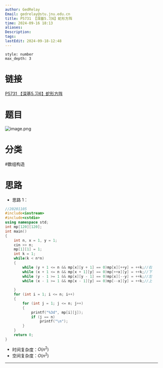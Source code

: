 ```yaml
---
author: GedRelay
Email: gedrelay@stu.jnu.edu.cn
title: P5731 【深基5.习6】蛇形方阵
time: 2024-09-16 18:13
aliases: 
Description: 
tags: 
lastEdit: 2024-09-18-12:48
---
```


```toc
style: number
max_depth: 3
```

# 链接
[P5731 【深基5.习6】蛇形方阵](https://www.luogu.com.cn/problem/P5731) 

# 题目
![image.png](https://ged-pic-bed.oss-cn-guangzhou.aliyuncs.com/img/202409161813811.png)


# 分类
#数组构造 

# 思路
- 思路 1：


```cpp
//20201105
#include<iostream>
#include<cstdio>
using namespace std;
int mp[120][120];
int main()
{
	int n, x = 1, y = 1;
	cin >> n;
	mp[1][1] = 1;
	int k = 1;
	while(k < n*n)
	{
		while (y + 1 <= n && mp[x][y + 1] == 0)mp[x][++y] = ++k;//右
		while (x + 1 <= n && mp[x + 1][y] == 0)mp[++x][y] = ++k;//下
		while (y - 1 >= 1 && mp[x][y - 1] == 0)mp[x][--y] = ++k;//左
		while (x - 1 >= 1 && mp[x - 1][y] == 0)mp[--x][y] = ++k;//上
		
	}
	for (int i = 1; i <= n; i++)
	{
		for (int j = 1; j <= n; j++)
		{
			printf("%3d", mp[i][j]);
			if (j == n)
				printf("\n");
		}
	}
	return 0;
}
```


- 时间复杂度：${O\left( n^{2}  \right)  }$ 
- 空间复杂度：${O\left( n^{2}  \right)  }$ 


---


